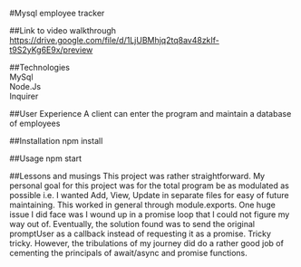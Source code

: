 #Mysql employee tracker


##Link to video walkthrough
https://drive.google.com/file/d/1LjUBMhjq2tq8av48zkIf-t9S2yKg6E9x/preview

##Technologies
<br/>MySql
<br/>Node.Js
<br/>Inquirer

##User Experience
A client can enter the program and maintain a database of employees

##Installation
npm install

##Usage
npm start

##Lessons and musings
This project was rather straightforward. My personal goal for this project was for the total program be as modulated as possible i.e. I wanted Add, View, Update in separate files for easy of future maintaining. This worked in general through module.exports. One huge issue I did face was I wound up in a promise loop that I could not figure my way out of. Eventually, the solution found was to send the original promptUser as a callback instead of requesting it as a promise. Tricky tricky. However, the tribulations of my journey did do a rather good job of cementing the principals of await/async and promise functions. 


